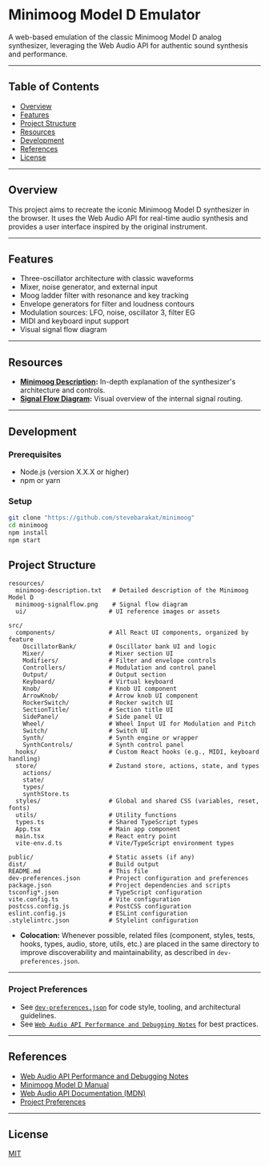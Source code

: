 # Minimoog Model D Emulator

A web-based emulation of the classic Minimoog Model D analog synthesizer, leveraging the Web Audio API for authentic sound synthesis and performance.

---

## Table of Contents

- [Overview](#overview)
- [Features](#features)
- [Project Structure](#project-structure)
- [Resources](#resources)
- [Development](#development)
- [References](#references)
- [License](#license)

---

## Overview

This project aims to recreate the iconic Minimoog Model D synthesizer in the browser. It uses the Web Audio API for real-time audio synthesis and provides a user interface inspired by the original instrument.

---

## Features

- Three-oscillator architecture with classic waveforms
- Mixer, noise generator, and external input
- Moog ladder filter with resonance and key tracking
- Envelope generators for filter and loudness contours
- Modulation sources: LFO, noise, oscillator 3, filter EG
- MIDI and keyboard input support
- Visual signal flow diagram

---

## Resources

- **[Minimoog Description](resources/minimoog-description.txt):** In-depth explanation of the synthesizer's architecture and controls.
- **[Signal Flow Diagram](resources/minimoog-signalflow.png):** Visual overview of the internal signal routing.

---

## Development

### Prerequisites

- Node.js (version X.X.X or higher)
- npm or yarn

### Setup

```bash
git clone "https://github.com/stevebarakat/minimoog"
cd minimoog
npm install
npm start
```

## Project Structure

```
resources/
  minimoog-description.txt   # Detailed description of the Minimoog Model D
  minimoog-signalflow.png    # Signal flow diagram
  ui/                       # UI reference images or assets

src/
  components/               # All React UI components, organized by feature
    OscillatorBank/         # Oscillator bank UI and logic
    Mixer/                  # Mixer section UI
    Modifiers/              # Filter and envelope controls
    Controllers/            # Modulation and control panel
    Output/                 # Output section
    Keyboard/               # Virtual keyboard
    Knob/                   # Knob UI component
    ArrowKnob/              # Arrow knob UI component
    RockerSwitch/           # Rocker switch UI
    SectionTitle/           # Section title UI
    SidePanel/              # Side panel UI
    Wheel/                  # Wheel Input UI for Modulation and Pitch
    Switch/                 # Switch UI
    Synth/                  # Synth engine or wrapper
    SynthControls/          # Synth control panel
  hooks/                    # Custom React hooks (e.g., MIDI, keyboard handling)
  store/                    # Zustand store, actions, state, and types
    actions/
    state/
    types/
    synthStore.ts
  styles/                   # Global and shared CSS (variables, reset, fonts)
  utils/                    # Utility functions
  types.ts                  # Shared TypeScript types
  App.tsx                   # Main app component
  main.tsx                  # React entry point
  vite-env.d.ts             # Vite/TypeScript environment types

public/                     # Static assets (if any)
dist/                       # Build output
README.md                   # This file
dev-preferences.json        # Project configuration and preferences
package.json                # Project dependencies and scripts
tsconfig*.json              # TypeScript configuration
vite.config.ts              # Vite configuration
postcss.config.js           # PostCSS configuration
eslint.config.js            # ESLint configuration
.stylelintrc.json           # Stylelint configuration
```

- **Colocation:** Whenever possible, related files (component, styles, tests, hooks, types, audio, store, utils, etc.) are placed in the same directory to improve discoverability and maintainability, as described in `dev-preferences.json`.

---

### Project Preferences

- See [`dev-preferences.json`](dev-preferences.json) for code style, tooling, and architectural guidelines.
- See [`Web Audio API Performance and Debugging Notes`](resources/web-audio-performance.html) for best practices.

---

## References

- [Web Audio API Performance and Debugging Notes](https://padenot.github.io/web-audio-perf/)
- [Minimoog Model D Manual](resources/minimoog-description.txt)
- [Web Audio API Documentation (MDN)](https://developer.mozilla.org/en-US/docs/Web/API/Web_Audio_API)
- [Project Preferences](dev-preferences.json)

---

## License

[MIT](LICENSE)
